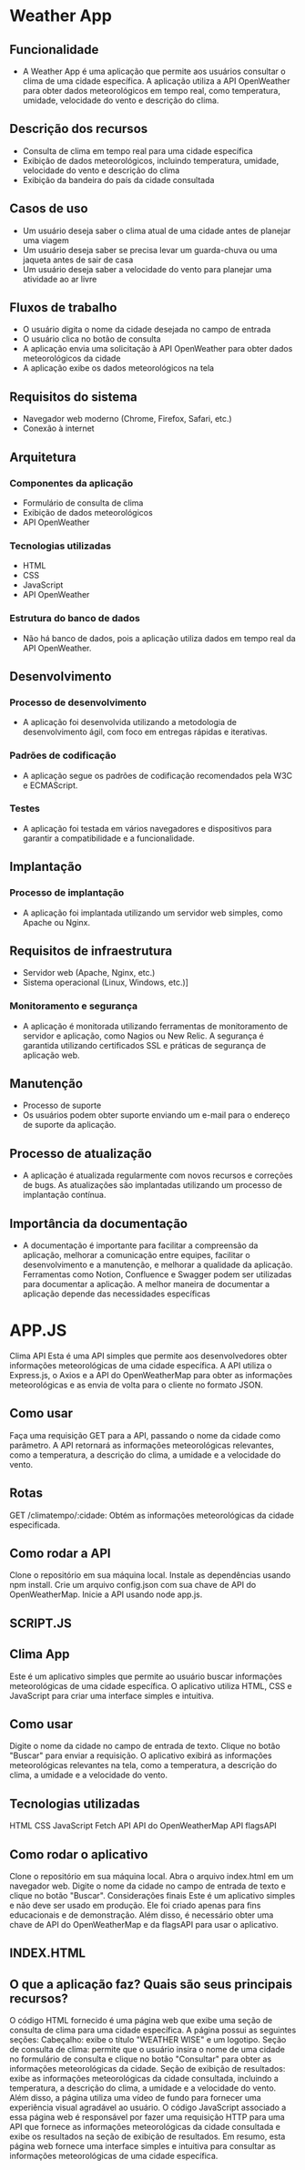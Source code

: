 # Weather App
## Funcionalidade
- A Weather App é uma aplicação que permite aos usuários consultar o clima de uma cidade específica. A aplicação utiliza a API OpenWeather para obter dados meteorológicos em tempo real, como temperatura, umidade, velocidade do vento e descrição do clima.

## Descrição dos recursos
- Consulta de clima em tempo real para uma cidade específica
- Exibição de dados meteorológicos, incluindo temperatura, umidade, velocidade do vento e descrição do clima
- Exibição da bandeira do país da cidade consultada

## Casos de uso
- Um usuário deseja saber o clima atual de uma cidade antes de planejar uma viagem
- Um usuário deseja saber se precisa levar um guarda-chuva ou uma jaqueta antes de sair de casa
- Um usuário deseja saber a velocidade do vento para planejar uma atividade ao ar livre

## Fluxos de trabalho
- O usuário digita o nome da cidade desejada no campo de entrada
- O usuário clica no botão de consulta
- A aplicação envia uma solicitação à API OpenWeather para obter dados meteorológicos da cidade
- A aplicação exibe os dados meteorológicos na tela

## Requisitos do sistema
- Navegador web moderno (Chrome, Firefox, Safari, etc.)
- Conexão à internet

## Arquitetura
### Componentes da aplicação
- Formulário de consulta de clima
- Exibição de dados meteorológicos
- API OpenWeather

### Tecnologias utilizadas
- HTML
- CSS
- JavaScript
- API OpenWeather

### Estrutura do banco de dados
- Não há banco de dados, pois a aplicação utiliza dados em tempo real da API OpenWeather.

## Desenvolvimento
### Processo de desenvolvimento
- A aplicação foi desenvolvida utilizando a metodologia de desenvolvimento ágil, com foco em entregas rápidas e iterativas.

### Padrões de codificação
- A aplicação segue os padrões de codificação recomendados pela W3C e ECMAScript.

### Testes
- A aplicação foi testada em vários navegadores e dispositivos para garantir a compatibilidade e a funcionalidade.

## Implantação
### Processo de implantação
- A aplicação foi implantada utilizando um servidor web simples, como Apache ou Nginx.

## Requisitos de infraestrutura
- Servidor web (Apache, Nginx, etc.)
- Sistema operacional (Linux, Windows, etc.)]
  
### Monitoramento e segurança
- A aplicação é monitorada utilizando ferramentas de monitoramento de servidor e aplicação, como Nagios ou New Relic. A segurança é garantida utilizando certificados SSL e práticas de segurança de aplicação web.

## Manutenção
- Processo de suporte
- Os usuários podem obter suporte enviando um e-mail para o endereço de suporte da aplicação.

## Processo de atualização
- A aplicação é atualizada regularmente com novos recursos e correções de bugs. As atualizações são implantadas utilizando um processo de implantação contínua.

## Importância da documentação
- A documentação é importante para facilitar a compreensão da aplicação, melhorar a comunicação entre equipes, facilitar o desenvolvimento e a manutenção, e melhorar a qualidade da aplicação. Ferramentas como Notion, Confluence e Swagger podem ser utilizadas para documentar a aplicação. A melhor maneira de documentar a aplicação depende das necessidades específicas

  

# APP.JS

Clima API
Esta é uma API simples que permite aos desenvolvedores obter informações meteorológicas de uma cidade específica. A API utiliza o Express.js, o Axios e a API do OpenWeatherMap para obter as informações meteorológicas e as envia de volta para o cliente no formato JSON.

## Como usar
Faça uma requisição GET para a API, passando o nome da cidade como parâmetro.
A API retornará as informações meteorológicas relevantes, como a temperatura, a descrição do clima, a umidade e a velocidade do vento.

## Rotas
GET /climatempo/:cidade: Obtém as informações meteorológicas da cidade especificada.

## Como rodar a API
Clone o repositório em sua máquina local.
Instale as dependências usando npm install.
Crie um arquivo config.json com sua chave de API do OpenWeatherMap.
Inicie a API usando node app.js.


## SCRIPT.JS

## Clima App
Este é um aplicativo simples que permite ao usuário buscar informações meteorológicas de uma cidade específica. O aplicativo utiliza HTML, CSS e JavaScript para criar uma interface simples e intuitiva.

## Como usar
Digite o nome da cidade no campo de entrada de texto.
Clique no botão "Buscar" para enviar a requisição.
O aplicativo exibirá as informações meteorológicas relevantes na tela, como a temperatura, a descrição do clima, a umidade e a velocidade do vento.

## Tecnologias utilizadas
HTML
CSS
JavaScript
Fetch API
API do OpenWeatherMap
API flagsAPI

## Como rodar o aplicativo
Clone o repositório em sua máquina local.
Abra o arquivo index.html em um navegador web.
Digite o nome da cidade no campo de entrada de texto e clique no botão "Buscar".
Considerações finais
Este é um aplicativo simples e não deve ser usado em produção. Ele foi criado apenas para fins educacionais e de demonstração. Além disso, é necessário obter uma chave de API do OpenWeatherMap e da flagsAPI para usar o aplicativo.

## INDEX.HTML
## O que a aplicação faz? Quais são seus principais recursos?
O código HTML fornecido é uma página web que exibe uma seção de consulta de clima para uma cidade específica. A página possui as seguintes seções:
Cabeçalho: exibe o título "WEATHER WISE" e um logotipo. Seção de consulta de clima: permite que o usuário insira o nome de uma cidade no formulário de consulta e clique no botão "Consultar" para obter as informações meteorológicas da cidade. Seção de exibição de resultados: exibe as informações meteorológicas da cidade consultada, incluindo a temperatura, a descrição do clima, a umidade e a velocidade do vento. Além disso, a página utiliza uma vídeo de fundo para fornecer uma experiência visual agradável ao usuário.
O código JavaScript associado a essa página web é responsável por fazer uma requisição HTTP para uma API que fornece as informações meteorológicas da cidade consultada e exibe os resultados na seção de exibição de resultados.
Em resumo, esta página web fornece uma interface simples e intuitiva para consultar as informações meteorológicas de uma cidade específica.
